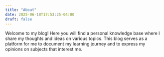 ```yaml
---
title: "About"
date: 2025-06-18T17:53:25-04:00
draft: false
---
```


Welcome to my blog! Here you will find a personal knowledge base where I share my thoughts and ideas on various topics. This blog serves as a platform for me to document my learning journey and to express my opinions on subjects that interest me.
